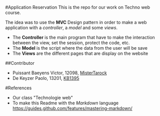 #Application Reservation
This is the repo for our work on Techno web course.

The idea was to use the **MVC** Design pattern in order to make a web application
with a *controller*, a *model* and some *views*.

- The **Controller** is the main program that have to make the interaction between
the view, set the session, protect the code, etc.
- The **Model** is the script where the data from the user will be save
- The **Views** are the different pages that are display on the website

##Contributor

- Puissant Baeyens Victor, 12098, [MisterTarock](https://github.com/MisterTarock)
- De Keyzer  Paolo, 13201, [KB1395](https://github.com/KB1395)


#References

- Our class "Technologie web"
- To make this Readme with the *Markdown* language https://guides.github.com/features/mastering-markdown/
